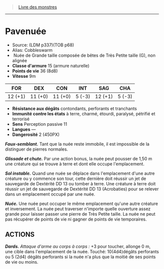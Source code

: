 ﻿> [Livre des monstres](tome_of_beasts.md)

---

# Pavenuée

- Source: (LDM p337)(TOB p68)
- Alias: Cobbleswarm
-  Nuée de Grande taille composée de bêtes de Très Petite taille (G), non alignée
- **Classe d'armure** 15 (armure naturelle)
- **Points de vie** 36 (8d8)
- **Vitesse** 9m

|FOR|DEX|CON|INT|SAG|CHA|
|---|---|---|---|---|---|
|12 (+1)|11 (+0)|11 (+0)|5 (-3)|12 (+1)|5 (-3)|

- **Résistance aux dégâts** contondants, perforants et tranchants
- **Immunité contre les états** à terre, charmé, étourdi, paralysé, pétrifié et terrorisé
- **Sens** Perception passive 11
- **Langues** —
- **Dangerosité** 2 (450PX)

**_Faux-semblant._** Tant que la nuée reste immobile, il est impossible de la distinguer de pierres normales.

**_Glissade et chute._** Par une action bonus, la nuée peut pousser de 1,50 m une créature qui se trouve à terre et dont elle occupe l'emplacement.

**_Sol instable._** Quand une nuée se déplace dans l'emplacement d'une autre créature ou y commence son tour, cette dernière doit réussir un jet de sauvegarde de Dextérité DD 13 ou tomber à terre. Une créature à terre doit réussir un jet de sauvegarde de Dextérité DD 13 (Acrobaties) pour se relever dans un emplacement occupé par une nuée.

**_Nuée._** Une nuée peut occuper le même emplacement qu'une autre créature et inversement. La nuée peut traverser n'importe quelle ouverture assez grande pour laisser passer une pierre de Très Petite taille. La nuée ne peut pas récupérer de points de vie ni gagner de points de vie temporaires.

## ACTIONS

**_Dards._** _Attaque d'arme au corps à corps :_ +3 pour toucher, allonge 0 m, une cible dans l'emplacement de la nuée. Touché:
10(4d4)dégâts perforants ou 5 (2d4) dégâts perforants si la nuée n'a plus que la moitié de ses points de vie ou moins.

